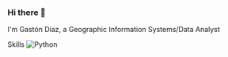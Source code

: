 ### Hi there 👋
I'm Gastón Díaz, a Geographic Information Systems/Data Analyst

Skills
![Python](https://img.shields.io/badge/-Python-blue?style=flat&logo=python)

<!--
**nagots23/nagots23** is a ✨ _special_ ✨ repository because its `README.md` (this file) appears on your GitHub profile.

Here are some ideas to get you started:
-I'm  
- 🔭 I’m currently working on ...
- 🌱 I’m currently learning React...
- 👯 I’m looking to collaborate on ...
- 🤔 I’m looking for help with ...
- 💬 Ask me about ...
- 📫 How to reach me: ...

-->
